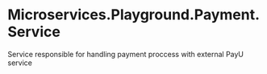 # Microservices.Playground.Payment.Service
Service responsible for handling payment proccess with external PayU service
